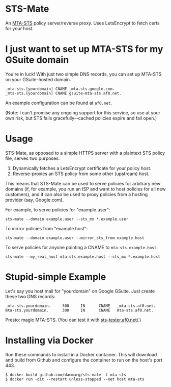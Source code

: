 # STS-Mate
An [MTA-STS](https://tools.ietf.org/html/draft-ietf-uta-mta-sts) policy
server/reverse proxy. Uses LetsEncrypt to fetch certs for your host.

# I just want to set up MTA-STS for my GSuite domain

You're in luck! With just two simple DNS records, you can set up MTA-STS on your
GSuite-hosted domain.

```
_mta-sts.[yourdomain] CNAME _mta.sts.google.com.
_mta-sts.[yourdomain] CNAME gsuite-mta-sts.af0.net.
```

An example configuration can be found at `af0.net`.

(Note: I can't promise any ongoing support for this service, so use at your own
risk, but STS fails gracefully--cached policies expire and fail open.)

# Usage

STS-Mate, as opposed to a simple HTTPS server with a plaintext STS policy file,
serves two purposes:

1. Dynamically fetches a LetsEncrypt certificate for your policy host.
2. Reverse-proxies an STS policy from some other (upstream) host.

This means that STS-Mate can be used to serve policies for arbitrary new domains
(if, for example, you run an ISP and want to host policies for all new
customers), and it can also be used to proxy policies from a hosting provider
(say, Google.com).

For example, to serve policies for "example.user":

`sts-mate --domain example.user --sts_mx *.example.user`

To mirror policies from "example.host":

`sts-mate --domain example.user --mirror_sts_from example.host`

To serve policies for anyone pointing a CNAME to `mta-sts.example.host`:

`sts-mate --my_real_host mta-sts.example.host --sts_mx *.example.host`

# Stupid-simple Example

Let's say you host mail for "yourdomain" on Google GSuite. Just create these two DNS records:

```
_mta-sts.yourdomain.     300     IN      CNAME   _mta-sts.af0.net.
mta-sts.yourdomain.      300     IN      CNAME   mta-sts.af0.net.
```

Presto: magic MTA-STS. (You can test it with [sts-tester.af0.net/](http://sts-tester.af0.net/).)

# Installing via Docker

Run these commands to install in a Docker container. This will download and build from Github
and configure the container to run on the host's port 443.

```
$ docker build github.com/danmarg/sts-mate -t mta-sts
$ docker run -dit --restart unless-stopped --net host mta-sts
```
